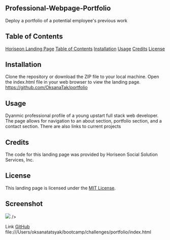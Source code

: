 ## Professional-Webpage-Portfolio
Deploy a portfolio of a potential employee's previous work

## Table of Contents
[Horiseon Landing Page](#horiseon-landing-page)
[Table of Contents](#table-of-contents)
[Installation](#installation)
[Usage](#usage)
[Credits](#credits)
[License](#license)

## Installation
Clone the repository or download the ZIP file to your local machine. Open the index.html file in your web browser to view the landing page.
https://github.com/OksanaTak/portfolio


## Usage
Dyanmic professional profile of a young upstart full stack web developer. The page allows for navigation to an about section, portfolio section, and a contact section. There are also links to current projects

## Credits
The code for this landing page was provided by Horiseon Social Solution Services, Inc.

## License
This landing page is licensed under the [MIT License](https://opensource.org/licenses/MIT).

## Screenshot
<img src="./assets/ProfilePageScreenshot"/>
 />

Link
[GitHub](https://github.com/OksanaTak/portfolio)
file:///Users/oksanatatsyak/bootcamp/challenges/portfolio/index.html

